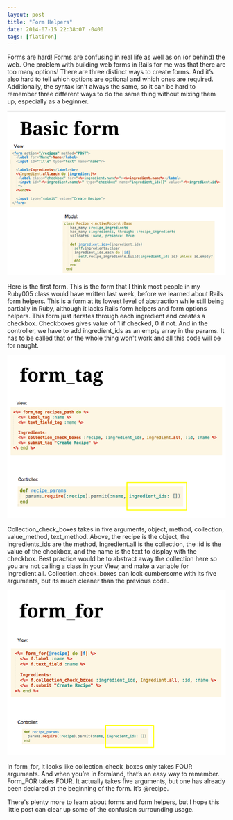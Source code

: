 ```yaml
---
layout: post
title: "Form Helpers"
date: 2014-07-15 22:38:07 -0400
tags: [flatiron]
---
```


Forms are hard! Forms are confusing in real life as well as on (or behind) the web. One problem with building web forms in Rails for me was that there are too many options! There are three distinct ways to create forms. And it’s also hard to tell which options are optional and which ones are required. Additionally, the syntax isn't always the same, so it can be hard to remember three different ways to do the same thing without mixing them up, especially as a beginner.

![](/images/basic_form.png)

Here is the first form. This is the form that I think most people in my Ruby005 class would have written last week, before we learned about Rails form helpers. This is a form at its lowest level of abstraction while still being partially in Ruby, although it lacks Rails form helpers and form options helpers. This form just iterates through each ingredient and creates a checkbox. Checkboxes gives value of 1 if checked, 0 if not. And in the controller, we have to add ingredient_ids as an empty array in the params. It has to be called that or the whole thing won't work and all this code will be for naught. 

![](/images/form_tag.png)

Collection_check_boxes takes in five arguments, object, method, collection, value_method, text_method. Above, the recipe is the object, the ingredients_ids are the method, Ingredient.all is the collection, the :id is the value of the checkbox, and the name is the text to display with the checkbox. Best practice would be to abstract away the collection here so you are not calling a class in your View, and make a variable for Ingredient.all. Collection_check_boxes can look cumbersome with its five arguments, but its much cleaner than the previous code.

![](/images/form_for.png)

In form_for, it looks like collection_check_boxes only takes FOUR arguments. And when you’re in formland, that’s an easy way to remember. Form_FOR takes FOUR. It actually takes five arguments, but one has already been declared at the beginning of the form. It’s @recipe.

There's plenty more to learn about forms and form helpers, but I hope this little post can clear up some of the confusion surrounding usage.